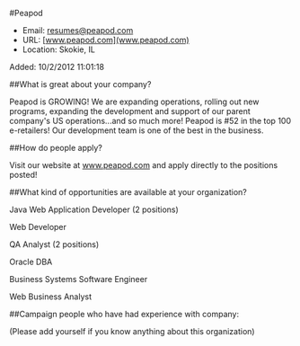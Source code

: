 
#Peapod

* Email: [resumes@peapod.com](mailto:resumes@peapod.com)
* URL: [www.peapod.com](www.peapod.com)
* Location: Skokie, IL

Added: 10/2/2012 11:01:18

##What is great about your company?

Peapod is GROWING!  We are expanding operations, rolling out new programs, expanding the development and support of our parent company's US operations...and so much more!  Peapod is #52 in the top 100 e-retailers!  Our development team is one of the best in the business.

##How do people apply?

Visit our website at www.peapod.com and apply directly to the positions posted!

##What kind of opportunities are available at your organization?

Java Web Application Developer (2 positions)

Web Developer

QA Analyst (2 positions)

Oracle DBA

Business Systems Software Engineer

Web Business Analyst



##Campaign people who have had experience with company:

(Please add yourself if you know anything about this organization)


    